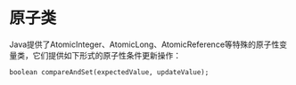 # 原子类

Java提供了AtomicInteger、AtomicLong、AtomicReference等特殊的原子性变量类，它们提供如下形式的原子性条件更新操作：

```
boolean compareAndSet(expectedValue, updateValue);
```